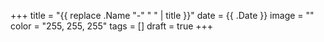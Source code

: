 +++
title = "{{ replace .Name "-" " " | title }}"
date = {{ .Date }}
image = ""
color = "255, 255, 255"
tags = []
draft = true
+++
